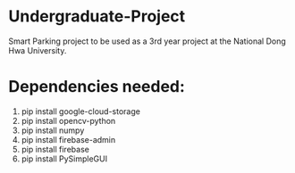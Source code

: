 # Undergraduate-Project
Smart Parking project to be used as a 3rd year project at the National Dong Hwa University.
# Dependencies needed:
  1. pip install google-cloud-storage
  2. pip install opencv-python
  3. pip install numpy
  4. pip install firebase-admin
  5. pip install firebase
  6. pip install PySimpleGUI
  
